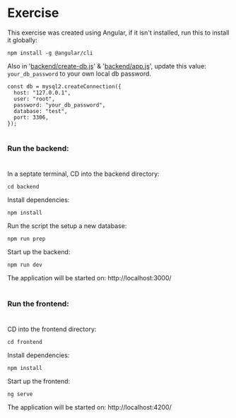 # Exercise

This exercise was created using Angular, if it isn't installed, run this to install it globally:

```
npm install -g @angular/cli
```

Also in '[backend/create-db.js](backend/create-db.js)' & '[backend/app.js](backend/app.js)', update this value: `your_db_password` to your own local db password.

```
const db = mysql2.createConnection({
  host: "127.0.0.1",
  user: "root",
  password: "your_db_password",
  database: "test",
  port: 3306,
});

```

#

### Run the backend:

#

In a septate terminal, CD into the backend directory:

```
cd backend
```

Install dependencies:

```
npm install
```

Run the script the setup a new database:

```
npm run prep
```

Start up the backend:

```
npm run dev
```

The application will be started on: http://localhost:3000/

#

### Run the frontend:

#

CD into the frontend directory:

```
cd frontend
```

Install dependencies:

```
npm install
```

Start up the frontend:

```
ng serve
```

The application will be started on: http://localhost:4200/
